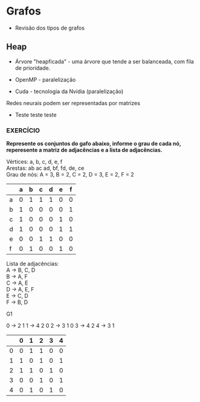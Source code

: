 # Grafos

- Revisão dos tipos de grafos

## Heap

- Árvore "heapficada" - uma árvore que tende a ser balanceada, com fila de prioridade.

- OpenMP - paralelização

- Cuda - tecnologia da Nvidia (paralelização)

Redes neurais podem ser representadas por matrizes

- Teste teste teste


### **EXERCÍCIO**

**Represente os conjuntos do gafo abaixo, informe o grau de cada nó, reperesente a matriz de adjacências e a lista de adjacências.**

Vértices: a, b, c, d, e, f  
Arestas: ab ac ad, bf, fd, de, ce  
Grau de nós: A = 3, B = 2, C = 2, D = 3, E = 2, F = 2  

|   | a | b | c | d | e | f |
|---|---|---|---|---|---|---|
| a | 0 | 1 | 1 | 1 | 0 | 0 |
| b | 1 | 0 | 0 | 0 | 0 | 1 |
| c | 1 | 0 | 0 | 0 | 1 | 0 |
| d | 1 | 0 | 0 | 0 | 1 | 1 |
| e | 0 | 0 | 1 | 1 | 0 | 0 |
| f | 0 | 1 | 0 | 0 | 1 | 0 |

Lista de adjacências:   
A -> B, C, D   
B -> A, F  
C -> A, E  
D -> A, E, F   
E -> C, D  
F -> B, D  

<!-- --------------- -->
G1

0 -> 2 1
1 -> 4 2 0
2 -> 3 1 0
3 -> 4 2
4 -> 3 1

|   | 0 | 1 | 2 | 3 | 4 |
|---|---|---|---|---|---|
| 0 | 0 | 1 | 1 | 0 | 0 |
| 1 | 1 | 0 | 1 | 0 | 1 |
| 2 | 1 | 1 | 0 | 1 | 0 |
| 3 | 0 | 0 | 1 | 0 | 1 |
| 4 | 0 | 1 | 0 | 1 | 0 |